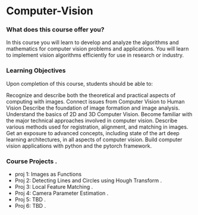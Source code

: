 # Computer-Vision
### What does this course offer you?

In this course you will learn to develop and analyze the algorithms and mathematics for computer vision problems and applications. You will learn to implement vision algorithms efficiently for use in research or industry.

### Learning Objectives
Upon completion of this course, students should be able to:

Recognize and describe both the theoretical and practical aspects of computing with images. Connect issues from Computer Vision to Human Vision
Describe the foundation of image formation and image analysis. Understand the basics of 2D and 3D Computer Vision.
Become familiar with the major technical approaches involved in computer vision. Describe various methods used for registration, alignment, and matching in images.
Get an exposure to advanced concepts, including state of the art deep learning architectures, in all aspects of computer vision.
Build computer vision applications with python and the pytorch framework.

### Course Projects . 
* proj 1: Images as Functions  
* Proj 2: Detecting Lines and Circles using Hough Transform . 
* Proj 3: Local Feature Matching . 
* Proj 4: Camera Parameter Estimation . 
* Proj 5:  TBD . 
* Proj 6:  TBD . 
